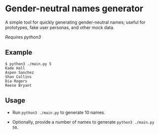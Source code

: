 # Gender-neutral names generator

A simple tool for quickly generating gender-neutral names; useful for prototypes, fake user personas, and other mock data. 

*Requires python3*

## Example

```
$ python3 ./main.py 5
Kade Hall
Aspen Sanchez
Shan Collins
Dia Rogers
Reese Bryant
```

## Usage

* Run `python3 ./main.py` to generate 10 names.

* Optionally, provide a number of names to generate `python3 ./main.py 50`.
